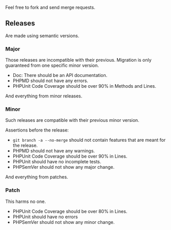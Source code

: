 Feel free to fork and send merge requests.

## Releases

Are made using semantic versions.

### Major

Those releases are incompatible with their previous.
Migration is only guaranteed from one specific minor version.

- Doc: There should be an API documentation.
- PHPMD should not have any errors.
- PHPUnit Code Coverage should be over 90% in Methods and Lines.

And everything from minor releases.

### Minor

Such releases are compatible with their previous minor version.

Assertions before the release:

- `git branch -a --no-merge` should not contain features that are meant for the release.
- PHPMD should not have any warnings.
- PHPUnit Code Coverage should be over 90% in Lines.
- PHPUnit should have no incomplete tests.
- PHPSemVer should not show any major change.

And everything from patches.

### Patch

This harms no one.

- PHPUnit Code Coverage should be over 80% in Lines.
- PHPUnit should have no errors
- PHPSemVer should not show any minor change.